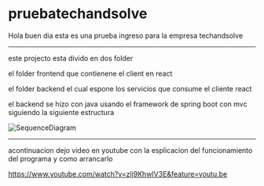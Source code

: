 # pruebatechandsolve

Hola buen dia esta es una prueba ingreso para la empresa techandsolve 

------------------------------------------------------------------------------------------------------------------------------------------
este projecto esta divido en dos folder 

el folder frontend que contienene el client en react 

el folder backend el cual espone los servicios que consume el cliente react


el backend se hizo con java usando el framework de spring boot con mvc siguiendo la siguiente estructura

![SequenceDiagram](https://user-images.githubusercontent.com/27745102/58838609-cf842780-8624-11e9-8bfa-35b62e0af16d.jpg)

------------------------------------------------------------------------------------------------------------------------------------------

acontinuacion dejo video en youtube con la esplicacion del funcionamiento del programa y como arrancarlo 

https://www.youtube.com/watch?v=zlj9KhwIV3E&feature=youtu.be
